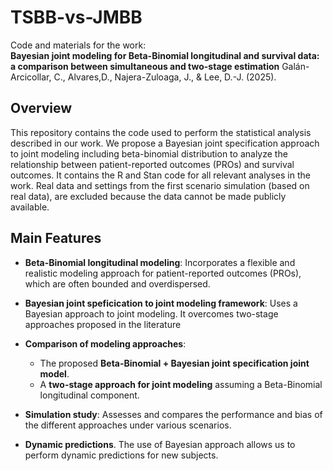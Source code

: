 # TSBB-vs-JMBB

Code and materials for the work:  
**Bayesian joint modeling for Beta-Binomial longitudinal and survival data: a comparison between simultaneous and two-stage estimation** Galán-Arcicollar, C., Alvares,D., Najera-Zuloaga, J., & Lee, D.-J. (2025). 
## Overview

This repository contains the code used to perform the statistical analysis described in our work. We propose a Bayesian joint specification approach to joint modeling including beta-binomial distribution to analyze the relationship between patient-reported outcomes (PROs) and survival outcomes.
It contains the R and Stan code for all relevant analyses in the work. Real data and settings from the first scenario simulation (based on real data), are excluded because the data cannot be made publicly available.

##  Main Features

- **Beta-Binomial longitudinal modeling**: Incorporates a flexible and realistic modeling approach for patient-reported outcomes (PROs), which are often bounded and overdispersed.
  
- **Bayesian joint speficication to joint modeling framework**: Uses a Bayesian approach to joint modeling. It overcomes two-stage approaches proposed in the literature
  
- **Comparison of modeling approaches**:
  - The proposed **Beta-Binomial + Bayesian joint specification joint model**.
  - A **two-stage approach for joint modeling** assuming a Beta-Binomial longitudinal component.
  
- **Simulation study**: Assesses and compares the performance and bias of the different approaches under various scenarios.
- **Dynamic predictions**. The use of Bayesian approach allows us to perform dynamic predictions for new subjects.

